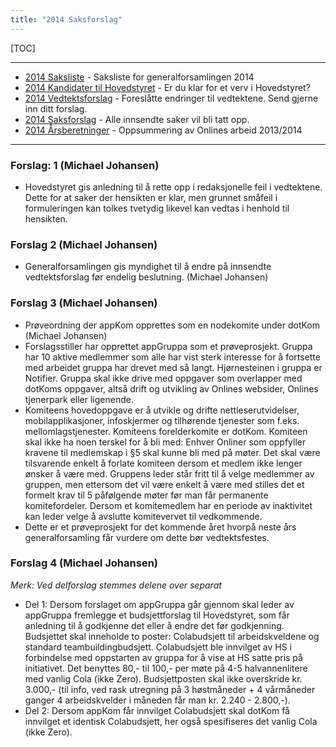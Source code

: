 ```yaml
---
title: "2014 Saksforslag"
---
```


[TOC]

---
* [2014 Saksliste](/wiki/online/generalforsamlingen/2014/saksliste) - Saksliste for generalforsamlingen 2014
* [2014 Kandidater til Hovedstyret](/wiki/online/generalforsamlingen/2014/valg) - Er du klar for et verv i Hovedstyret?
* [2014 Vedtektsforslag](/wiki/online/generalforsamlingen/2014/vedtekstforslag) - Foreslåtte endringer til vedtektene. Send gjerne inn ditt forslag.
* [2014 Saksforslag](/wiki/online/generalforsamlingen/2014/saksforslag) - Alle innsendte saker vil bli tatt opp.
* [2014 Årsberetninger](/wiki/online/generalforsamlingen/2014/aarsberetninger) - Oppsummering av Onlines arbeid 2013/2014

---

### Forslag: 1 (Michael Johansen)

* Hovedstyret gis anledning til å rette opp i redaksjonelle feil i vedtektene. Dette for at saker der hensikten er klar, men grunnet småfeil i formuleringen kan tolkes tvetydig likevel kan vedtas i henhold til hensikten.

### Forslag 2 (Michael Johansen)

* Generalforsamlingen gis myndighet til å endre på innsendte vedtektsforslag før endelig beslutning. (Michael Johansen)

### Forslag 3 (Michael Johansen)

* Prøveordning der appKom opprettes som en nodekomite under dotKom (Michael Johansen)
* Forslagsstiller har opprettet appGruppa som et prøveprosjekt. Gruppa har 10 aktive medlemmer som alle har vist sterk interesse for å fortsette med arbeidet gruppa har drevet med så langt. Hjørnesteinen i gruppa er Notifier. Gruppa skal ikke drive med oppgaver som overlapper med dotKoms oppgaver, altså drift og utvikling av Onlines websider, Onlines tjenerpark eller ligenende.
* Komiteens hovedoppgave er å utvikle og drifte nettleserutvidelser, mobilapplikasjoner, infoskjermer og tilhørende tjenester som f.eks. mellomlagstjenester. Komiteens forelderkomite er dotKom. Komiteen skal ikke ha noen terskel for å bli med: Enhver Onliner som oppfyller kravene til medlemskap i §5 skal kunne bli med på møter. Det skal være tilsvarende enkelt å forlate komiteen dersom et medlem ikke lenger ønsker å være med. Gruppens leder står fritt til å velge medlemmer av gruppen, men ettersom det vil være enkelt å være med stilles det et formelt krav til 5 påfølgende møter før man får permanente komitefordeler. Dersom et komitemedlem har en periode av inaktivitet kan leder velge å avslutte komitevervet til vedkommende.
* Dette er et prøveprosjekt for det kommende året hvorpå neste års generalforsamling får vurdere om dette bør vedtektsfestes.

### Forslag 4 (Michael Johansen)

_Merk: Ved delforslag stemmes delene over separat_

* Del 1: Dersom forslaget om appGruppa går gjennom skal leder av appGruppa fremlegge et budsjettforslag til Hovedstyret, som får anledning til å godkjenne det eller å endre det før godkjenning. Budsjettet skal inneholde to poster: Colabudsjett til arbeidskveldene og standard teambuildingbudsjett. Colabudsjett ble innvilget av HS i forbindelse med oppstarten av gruppa for å vise at HS satte pris på initiativet. Det benyttes 80,- til 100,- per møte på 4-5 halvannenlitere med vanlig Cola (ikke Zero). Budsjettposten skal ikke overskride kr. 3.000,- (til info, ved rask utregning på 3 høstmåneder + 4 vårmåneder ganger 4 arbeidskvelder i måneden får man kr. 2.240 - 2.800,-).
* Del 2: Dersom appKom får innvilget Colabudsjett skal dotKom få innvilget et identisk Colabudsjett, her også spesifiseres det vanlig Cola (ikke Zero).